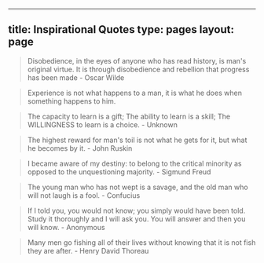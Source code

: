 -----
title: Inspirational Quotes
type: pages
layout: page
-----

> Disobedience, in the eyes of anyone who has read history, is man's original virtue. It is through disobedience and rebellion that progress has been made - Oscar Wilde

> Experience is not what happens to a man, it is what he does when something happens to him.
 
> The capacity to learn is a gift; The ability to learn is a skill; The WILLINGNESS to learn is a choice. - Unknown
 
> The highest reward for man's toil is not what he gets for it, but what he becomes by it. - John Ruskin
 
> I became aware of my destiny: to belong to the critical minority as opposed to the unquestioning majority. - Sigmund Freud
 
> The young man who has not wept is a savage, and the old man who will not laugh is a fool. - Confucius
 
> If I told you, you would not know; you simply would have been told. Study it thoroughly and I will ask you. You will answer and then you will know. - Anonymous
 
> Many men go fishing all of their lives without knowing that it is not fish they are after. - Henry David Thoreau
